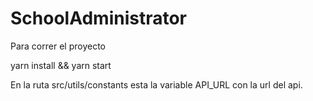 # SchoolAdministrator

Para correr el proyecto 

  yarn install &&
  yarn start

En la ruta src/utils/constants esta la variable API_URL con la url del api.




